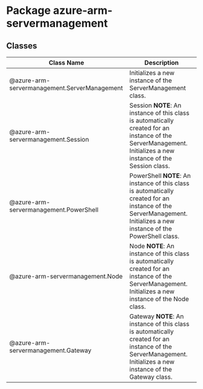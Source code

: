 # Package azure-arm-servermanagement
## Classes
| Class Name | Description |
|---|---|
| @azure-arm-servermanagement.ServerManagement |Initializes a new instance of the ServerManagement class.|
| @azure-arm-servermanagement.Session |Session __NOTE__: An instance of this class is automatically created for an instance of the ServerManagement. Initializes a new instance of the Session class.|
| @azure-arm-servermanagement.PowerShell |PowerShell __NOTE__: An instance of this class is automatically created for an instance of the ServerManagement. Initializes a new instance of the PowerShell class.|
| @azure-arm-servermanagement.Node |Node __NOTE__: An instance of this class is automatically created for an instance of the ServerManagement. Initializes a new instance of the Node class.|
| @azure-arm-servermanagement.Gateway |Gateway __NOTE__: An instance of this class is automatically created for an instance of the ServerManagement. Initializes a new instance of the Gateway class.|
